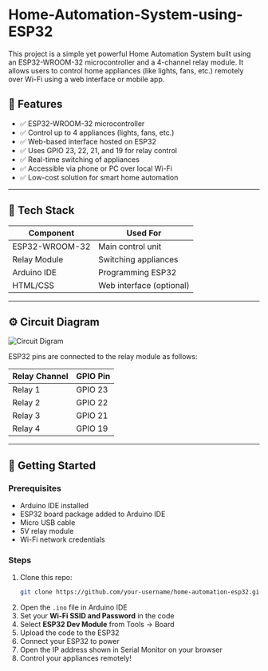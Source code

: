 # Home-Automation-System-using-ESP32
This project is a simple yet powerful Home Automation System built using an ESP32-WROOM-32 microcontroller and a 4-channel relay module. It allows users to control home appliances (like lights, fans, etc.) remotely over Wi-Fi using a web interface or mobile app.

## 🔧 Features
- ✅ ESP32-WROOM-32 microcontroller
- ✅ Control up to 4 appliances (lights, fans, etc.)
- ✅ Web-based interface hosted on ESP32
- ✅ Uses GPIO 23, 22, 21, and 19 for relay control
- ✅ Real-time switching of appliances
- ✅ Accessible via phone or PC over local Wi-Fi
- ✅ Low-cost solution for smart home automation

---

## 🧰 Tech Stack

| Component      | Used For                |
|----------------|-------------------------|
| ESP32-WROOM-32 | Main control unit       |
| Relay Module   | Switching appliances    |
| Arduino IDE    | Programming ESP32       |
| HTML/CSS       | Web interface (optional)|

---

## ⚙️ Circuit Diagram
![Circuit Digram](https://github.com/user-attachments/assets/0674371e-93a2-4eae-add9-fa728e32f502)

ESP32 pins are connected to the relay module as follows:

| Relay Channel | GPIO Pin |
|---------------|-----------|
| Relay 1       | GPIO 23   |
| Relay 2       | GPIO 22   |
| Relay 3       | GPIO 21   |
| Relay 4       | GPIO 19   |

---

## 🚀 Getting Started

### Prerequisites

- Arduino IDE installed  
- ESP32 board package added to Arduino IDE  
- Micro USB cable  
- 5V relay module  
- Wi-Fi network credentials

### Steps

1. Clone this repo:
    ```bash
    git clone https://github.com/your-username/home-automation-esp32.git
    ```
2. Open the `.ino` file in Arduino IDE  
3. Set your **Wi-Fi SSID and Password** in the code  
4. Select **ESP32 Dev Module** from Tools → Board  
5. Upload the code to the ESP32  
6. Connect your ESP32 to power  
7. Open the IP address shown in Serial Monitor on your browser  
8. Control your appliances remotely!
